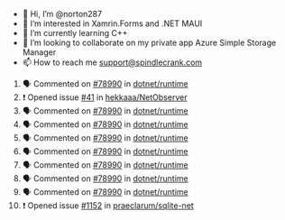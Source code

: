 - 👋 Hi, I’m @norton287
- 👀 I’m interested in Xamrin.Forms and .NET MAUI
- 🌱 I’m currently learning C++
- 💞️ I’m looking to collaborate on my private app Azure Simple Storage Manager
- 📫 How to reach me support@spindlecrank.com

<!---
norton287/norton287 is a ✨ special ✨ repository because its `README.md` (this file) appears on your GitHub profile.
You can click the Preview link to take a look at your changes.
--->
<!--START_SECTION:activity-->
1. 🗣 Commented on [#78990](https://github.com/dotnet/runtime/issues/78990) in [dotnet/runtime](https://github.com/dotnet/runtime)
2. ❗️ Opened issue [#41](https://github.com/hekkaaa/NetObserver/issues/41) in [hekkaaa/NetObserver](https://github.com/hekkaaa/NetObserver)
3. 🗣 Commented on [#78990](https://github.com/dotnet/runtime/issues/78990) in [dotnet/runtime](https://github.com/dotnet/runtime)
4. 🗣 Commented on [#78990](https://github.com/dotnet/runtime/issues/78990) in [dotnet/runtime](https://github.com/dotnet/runtime)
5. 🗣 Commented on [#78990](https://github.com/dotnet/runtime/issues/78990) in [dotnet/runtime](https://github.com/dotnet/runtime)
6. 🗣 Commented on [#78990](https://github.com/dotnet/runtime/issues/78990) in [dotnet/runtime](https://github.com/dotnet/runtime)
7. 🗣 Commented on [#78990](https://github.com/dotnet/runtime/issues/78990) in [dotnet/runtime](https://github.com/dotnet/runtime)
8. 🗣 Commented on [#78990](https://github.com/dotnet/runtime/issues/78990) in [dotnet/runtime](https://github.com/dotnet/runtime)
9. 🗣 Commented on [#78990](https://github.com/dotnet/runtime/issues/78990) in [dotnet/runtime](https://github.com/dotnet/runtime)
10. ❗️ Opened issue [#1152](https://github.com/praeclarum/sqlite-net/issues/1152) in [praeclarum/sqlite-net](https://github.com/praeclarum/sqlite-net)
<!--END_SECTION:activity-->
